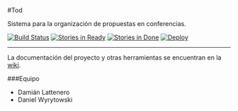 #Tod 

Sistema para la organización de propuestas en conferencias.

[![Build Status](https://travis-ci.org/eislattenerowyry/tod.svg)](https://travis-ci.org/eislattenerowyry/tod)
[![Stories in Ready](https://badge.waffle.io/eislattenerowyry/tod.svg?label=ready&title=Ready)](http://waffle.io/eislattenerowyry/tod)
[![Stories in Done](https://badge.waffle.io/eislattenerowyry/tod.svg?label=ready&title=Done)](http://waffle.io/eislattenerowyry/tod)
[![Deploy](https://www.herokucdn.com/deploy/button.svg)](http://nameless-eyrie-9663.herokuapp.com/)

---

La documentación del proyecto y otras herramientas se encuentran en la [wiki](https://github.com/eislattenerowyry/tod/wiki).


###Equipo

+ Damián Lattenero
+ Daniel Wyrytowski
